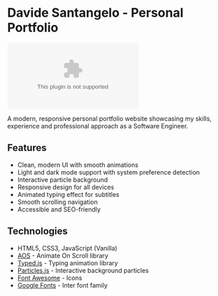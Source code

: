 # Davide Santangelo - Personal Portfolio

![License](https://img.shields.io/github/license/davidesantangelo/davidesantangelo.com)

A modern, responsive personal portfolio website showcasing my skills, experience and professional approach as a Software Engineer.

## Features

- Clean, modern UI with smooth animations
- Light and dark mode support with system preference detection
- Interactive particle background
- Responsive design for all devices
- Animated typing effect for subtitles
- Smooth scrolling navigation
- Accessible and SEO-friendly

## Technologies

- HTML5, CSS3, JavaScript (Vanilla)
- [AOS](https://michalsnik.github.io/aos/) - Animate On Scroll library
- [Typed.js](https://github.com/mattboldt/typed.js/) - Typing animation library
- [Particles.js](https://vincentgarreau.com/particles.js/) - Interactive background particles
- [Font Awesome](https://fontawesome.com/) - Icons
- [Google Fonts](https://fonts.google.com/) - Inter font family